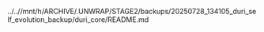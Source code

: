 ../..//mnt/h/ARCHIVE/.UNWRAP/STAGE2/backups/20250728_134105_duri_self_evolution_backup/duri_core/README.md